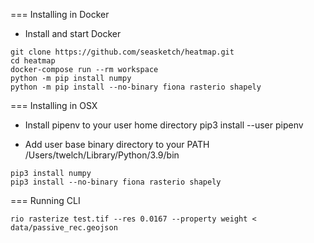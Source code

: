 
=== Installing in Docker

* Install and start Docker

```
git clone https://github.com/seasketch/heatmap.git
cd heatmap
docker-compose run --rm workspace
python -m pip install numpy
python -m pip install --no-binary fiona rasterio shapely
```

=== Installing in OSX

* Install pipenv to your user home directory
pip3 install --user pipenv

* Add user base binary directory to your PATH
/Users/twelch/Library/Python/3.9/bin

```
pip3 install numpy
pip3 install --no-binary fiona rasterio shapely
```

=== Running CLI

```
rio rasterize test.tif --res 0.0167 --property weight < data/passive_rec.geojson
```

